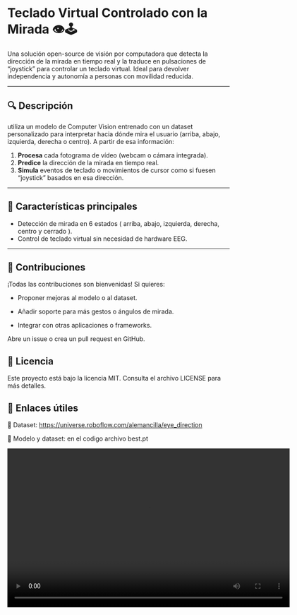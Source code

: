 # Teclado Virtual Controlado con la Mirada 👁️🕹️

Una solución open-source de visión por computadora que detecta la dirección de la mirada en tiempo real y la traduce en pulsaciones de “joystick” para controlar un teclado virtual. Ideal para devolver independencia y autonomía a personas con movilidad reducida.

---

## 🔍 Descripción

utiliza un modelo de Computer Vision entrenado con un dataset personalizado para interpretar hacia dónde mira el usuario (arriba, abajo, izquierda, derecha o centro). A partir de esa información:

1. **Procesa** cada fotograma de vídeo (webcam o cámara integrada).  
2. **Predice** la dirección de la mirada en tiempo real.  
3. **Simula** eventos de teclado o movimientos de cursor como si fuesen “joystick” basados en esa dirección.  

---

## 🚀 Características principales

- Detección de mirada en 6 estados (
    arriba, abajo, izquierda, derecha, centro  y cerrado
).  
- Control de teclado virtual sin necesidad de hardware EEG.  

---

## 🤝 Contribuciones
¡Todas las contribuciones son bienvenidas! Si quieres:

- Proponer mejoras al modelo o al dataset.

- Añadir soporte para más gestos o ángulos de mirada.

- Integrar con otras aplicaciones o frameworks.

Abre un issue o crea un pull request en GitHub.

## 📄 Licencia
Este proyecto está bajo la licencia MIT. Consulta el archivo LICENSE para más detalles.

## 🔗 Enlaces útiles
📂 Dataset: https://universe.roboflow.com/alemancilla/eye_direction

📑 Modelo y dataset: en el codigo archivo best.pt


<video width="640" height="360" controls>
  <source src="HACKATHON/demo.mp4" type="video/mp4">
  Tu navegador no soporta la etiqueta de video.
</video>